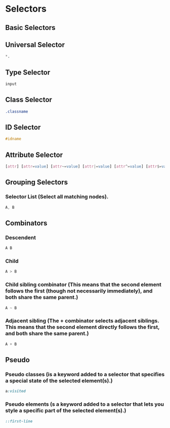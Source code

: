 # Selectors

## Basic Selectors

## Universal Selector
```css
*.
```

## Type Selector
```css
input
```

## Class Selector
```css
.classname
```

## ID Selector
```css
#idname
```

## Attribute Selector
```css
[attr] [attr=value] [attr~=value] [attr|=value] [attr^=value] [attr$=value] [attr*=value]
```

## Grouping Selectors

### Selector List  (Select all matching nodes).
```css
A, B 
```

## Combinators

### Descendent
```css
A B
```

### Child 
```css
A > B
```

### Child sibling combinator (This means that the second element follows the first (though not necessarily immediately), and both share the same parent.)
```css
A ~ B
```

### Adjacent sibling (The + combinator selects adjacent siblings. This means that the second element directly follows the first, and both share the same parent.)
```css
A + B
```

## Pseudo

### Pseudo classes (is a keyword added to a selector that specifies a special state of the selected element(s).)
```css
a:visited
```

### Pseudo elements (s a keyword added to a selector that lets you style a specific part of the selected element(s).)
```css
::first-line
```